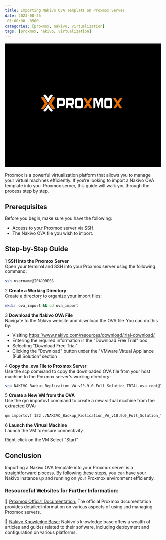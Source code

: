 ```yaml
---
title: Importing Nakivo OVA Template on Proxmox Server
date: 2023-08-25
 01:00:00 -0500
categories: [proxmox, nakivo, virtualization]
tags: [proxmox, nakivo, virtualization]
---
```


<img src="/assets/img/posts/2023/proxmox_cluster_not_ready/proxmox_cluster_not_ready.jpg" alt="Importing Nakivo OVA Template on Proxmox Server" style="height:400px; width:600px;" />

Proxmox is a powerful virtualization platform that allows you to manage your virtual machines efficiently. If you're looking to import a Nakivo OVA template into your Proxmox server, this guide will walk you through the process step by step.

## Prerequisites

Before you begin, make sure you have the following:

- Access to your Proxmox server via SSH.
- The Nakivo OVA file you wish to import.

## Step-by-Step Guide

1 **SSH into the Proxmox Server**<br>
Open your terminal and SSH into your Proxmox server using the following command:

```bash
ssh username@IPADDRESS
```

2 **Create a Working Directory**<br>
Create a directory to organize your import files:

```bash
mkdir ova_import && cd ova_import
```

3 **Download the Nakivo OVA File**<br>
Navigate to the Nakivo website and download the OVA file. You can do this by:

- Visiting https://www.nakivo.com/resources/download/trial-download/
- Entering the required information in the "Download Free Trial" box
- Selecting "Download Free Trial"
- Clicking the "Download" button under the "VMware Virtual Appliance (Full Solution" section

4 **Copy the .ova File to Proxmox Server**<br>
Use the scp command to copy the downloaded OVA file from your host machine to the Proxmox server's working directory:

```bash
scp NAKIVO_Backup_Replication_VA_v10.9.0_Full_Solution_TRIAL.ova root@IPADDRESS:ova_import
```

5 **Create a New VM from the OVA**<br>
Use the qm importovf command to create a new virtual machine from the extracted OVA:

```bash
qm importovf 122 ./NAKIVO_Backup_Replication_VA_v10.9.0_Full_Solution_TRIAL.ovf vmstorage2 --format qcow2
```

6 **Launch the Virtual Machine**<br>
Launch the VM to ensure connectivity:

Right-click on the VM
Select "Start"

## Conclusion

Importing a Nakivo OVA template into your Proxmox server is a straightforward process. By following these steps, you can have your Nakivo instance up and running on your Proxmox environment efficiently.


### Resourceful Websites for Further Information: ###

📝 [Proxmox Official Documentation:](https://pve.proxmox.com/pve-docs/pve-admin-guide.html) The official Proxmox documentation provides detailed information on various aspects of using and managing Proxmox servers.

📝 [Nakivo Knowledge Base:](https://helpcenter.nakivo.com/) Nakivo's knowledge base offers a wealth of articles and guides related to their software, including deployment and configuration on various platforms.